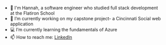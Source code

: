 <!--
**HannahChristmas/hannahchristmas** is a ✨ _special_ ✨ repository because its `README.md` (this file) appears on your GitHub profile.
-->

- 👋 I'm Hannah, a software engineer who studied full stack development at the Flatiron School
- 🔭 I’m currently working on my capstone project- a Cincinnati Social web application
- 💻 I’m currently learning the fundamentals of Azure
- 📫 How to reach me: [LinkedIn](https://www.linkedin.com/in/hannah-e-christmann/)
